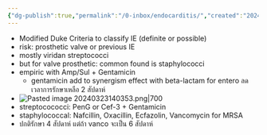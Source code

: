 ```yaml
---
{"dg-publish":true,"permalink":"/0-inbox/endocarditis/","created":"2024-03-23T14:03:59.973+07:00","updated":"2025-10-06T19:47:54.861+07:00"}
---
```


- Modified Duke Criteria to classify IE (definite or possible)
- risk: prosthetic valve or previous IE
- mostly viridan streptococci
- but for valve prosthetic: common found is staphylococci
- empiric with Amp/Sul + Gentamicin
	- gentamicin add to synergism effect with beta-lactam for entero ลดเวลาการรักษาเหลือ 2 สัปดาห์
- ![Pasted image 20240323140353.png|700](/img/user/3%20Resources/Attachment/Pasted%20image%2020240323140353.png)
- streptocococci: PenG or Cef-3 + Gentamicin
- staphylococcal: Nafcillin, Oxacillin, Ecfazolin, Vancomycin for MRSA
- ปกติรักษา 4 สัปดาห์ แต่ถ้า vanco จะเป็น 6 สัปดาห์